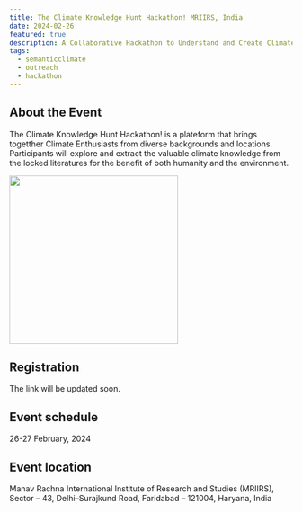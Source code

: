 ```yaml
---
title: The Climate Knowledge Hunt Hackathon! MRIIRS, India
date: 2024-02-26
featured: true
description: A Collaborative Hackathon to Understand and Create Climate Knowledge
tags:
  - semanticclimate
  - outreach
  - hackathon
---
```

## About the Event

The Climate Knowledge Hunt Hackathon! is a plateform that brings togetther Climate Enthusiasts from diverse backgrounds and locations. Participants will explore and extract the valuable climate knowledge from the locked literatures for the benefit of both humanity and the environment. 

<img src = "/p/static/img/climate-hack.jpg" height="300">


## Registration
The link will be updated soon.

## Event schedule
26-27 February, 2024

## Event location
Manav Rachna International Institute of Research and Studies (MRIIRS), Sector – 43, Delhi–Surajkund Road, Faridabad – 121004, Haryana, India
